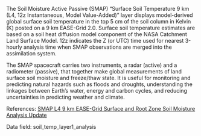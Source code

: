The Soil Moisture Active Passive (SMAP) “Surface Soil Temperature 9 km (L4, 12z Instantaneous, Model Value-Added)” layer displays model-derived global surface soil temperature in the top 5 cm of the soil column in Kelvin (K) posted on a 9 km EASE-Grid 2.0. Surface soil temperature estimates are based on a soil heat diffusion model component of the NASA Catchment Land Surface Model. 12z indicates the Z (or UTC) time used for nearest 3-hourly analysis time when SMAP observations are merged into the assimilation system.

The SMAP spacecraft carries two instruments, a radar (active) and a radiometer (passive), that together make global measurements of land surface soil moisture and freeze/thaw state. It is useful for monitoring and predicting natural hazards such as floods and droughts, understanding the linkages between Earth’s water, energy and carbon cycles, and reducing uncertainties in predicting weather and climate.

References: [SMAP L4 9 km EASE-Grid Surface and Root Zone Soil Moisture Analysis Update](https://nsidc.org/data/spl4smau/)

Data field: soil_temp_layer1_analysis
